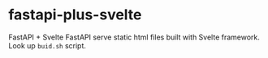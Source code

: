 # fastapi-plus-svelte

FastAPI + Svelte 
FastAPI serve static html files built with Svelte framework. 
Look up `buid.sh` script. 

